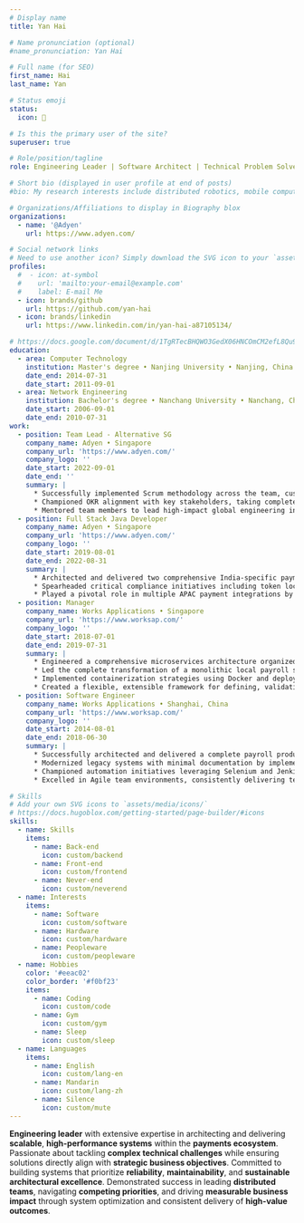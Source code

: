 ```yaml
---
# Display name
title: Yan Hai

# Name pronunciation (optional)
#name_pronunciation: Yan Hai

# Full name (for SEO)
first_name: Hai
last_name: Yan

# Status emoji
status:
  icon: 🐢

# Is this the primary user of the site?
superuser: true

# Role/position/tagline
role: Engineering Leader | Software Architect | Technical Problem Solver | Domain-Driven Designer

# Short bio (displayed in user profile at end of posts)
#bio: My research interests include distributed robotics, mobile computing and programmable matter.

# Organizations/Affiliations to display in Biography blox
organizations:
  - name: '@Adyen'
    url: https://www.adyen.com/

# Social network links
# Need to use another icon? Simply download the SVG icon to your `assets/media/icons/` folder.
profiles:
  #  - icon: at-symbol
  #    url: 'mailto:your-email@example.com'
  #    label: E-mail Me
  - icon: brands/github
    url: https://github.com/yan-hai
  - icon: brands/linkedin
    url: https://www.linkedin.com/in/yan-hai-a87105134/

# https://docs.google.com/document/d/1TgRTecBHQWO3GedX06HNCOmCM2efL8Qu9hrETN5v-tg/edit?tab=t.0
education:
  - area: Computer Technology
    institution: Master's degree • Nanjing University • Nanjing, China
    date_end: 2014-07-31
    date_start: 2011-09-01
  - area: Network Engineering
    institution: Bachelor's degree • Nanchang University • Nanchang, China
    date_start: 2006-09-01
    date_end: 2010-07-31
work:
  - position: Team Lead - Alternative SG
    company_name: Adyen • Singapore
    company_url: 'https://www.adyen.com/'
    company_logo: ''
    date_start: 2022-09-01
    date_end: ''
    summary: |
      * Successfully implemented Scrum methodology across the team, customizing agile practices to match our evolving maturity and dramatically improving delivery velocity — resulting in recognition as the top-performing team in our function group.
      * Championed OKR alignment with key stakeholders, taking complete ownership of critical outcomes and driving execution with precision — earning cross-functional recognition for delivering measurable business impact.
      * Mentored team members to lead high-impact global engineering initiatives, including microservices decomposition and comprehensive monitoring for alternative and bank-based payment systems — showcasing both technical depth and business acumen.
  - position: Full Stack Java Developer
    company_name: Adyen • Singapore
    company_url: 'https://www.adyen.com/'
    company_logo: ''
    date_start: 2019-08-01
    date_end: 2022-08-31
    summary: |
      * Architected and delivered two comprehensive India-specific payment integrations from scratch, enabling seamless processing of Alternative, Bank, and Card payments across the region.
      * Spearheaded critical compliance initiatives including token localization and data purging, successfully orchestrating the complete migration of tokens from global to India-specific infrastructure.
      * Played a pivotal role in multiple APAC payment integrations by designing robust, scalable solutions that supported the complete payment ecosystem — from merchant onboarding through settlement processing.
  - position: Manager
    company_name: Works Applications • Singapore
    company_url: 'https://www.worksap.com/'
    company_logo: ''
    date_start: 2018-07-01
    date_end: 2019-07-31
    summary: |
      * Engineered a comprehensive microservices architecture organized around business domains, utilizing Spring Cloud and Kafka to establish reliable, real-time communication channels and significantly enhance system resilience.
      * Led the complete transformation of a monolithic local payroll solution into a modern, distributed microservices ecosystem, dramatically improving scalability and maintainability.
      * Implemented containerization strategies using Docker and deployed Kubernetes for efficient orchestration, comprehensive monitoring, and streamlined lifecycle management.
      * Created a flexible, extensible framework for defining, validating, and managing jurisdiction-specific data while ensuring seamless compatibility with existing legal forms and government submission portals.
  - position: Software Engineer
    company_name: Works Applications • Shanghai, China
    company_url: 'https://www.worksap.com/'
    company_logo: ''
    date_start: 2014-08-01
    date_end: 2018-06-30
    summary: |
      * Successfully architected and delivered a complete payroll product for the Thailand market from the ground up, meticulously designed to meet local compliance requirements and operational demands.
      * Modernized legacy systems with minimal documentation by implementing extensible architecture patterns and custom DSL enhancements, dramatically improving system flexibility and enabling successful international expansion.
      * Championed automation initiatives leveraging Selenium and Jenkins, while establishing robust code quality practices through comprehensive peer reviews and automated code smell detection.
      * Excelled in Agile team environments, consistently delivering technical solutions that directly aligned with business objectives while maintaining end-to-end ownership from initial design through production deployment.

# Skills
# Add your own SVG icons to `assets/media/icons/`
# https://docs.hugoblox.com/getting-started/page-builder/#icons
skills:
  - name: Skills
    items:
      - name: Back-end
        icon: custom/backend
      - name: Front-end
        icon: custom/frontend
      - name: Never-end
        icon: custom/neverend
  - name: Interests
    items:
      - name: Software
        icon: custom/software
      - name: Hardware
        icon: custom/hardware
      - name: Peopleware
        icon: custom/peopleware
  - name: Hobbies
    color: '#eeac02'
    color_border: '#f0bf23'
    items:
      - name: Coding
        icon: custom/code
      - name: Gym
        icon: custom/gym
      - name: Sleep
        icon: custom/sleep
  - name: Languages
    items:
      - name: English
        icon: custom/lang-en
      - name: Mandarin
        icon: custom/lang-zh
      - name: Silence
        icon: custom/mute
---
```


**Engineering leader** with extensive expertise in architecting and delivering **scalable**, **high-performance systems** within the **payments ecosystem**. 
Passionate about tackling **complex technical challenges** while ensuring solutions directly align with **strategic business objectives**. 
Committed to building systems that prioritize **reliability**, **maintainability**, and **sustainable architectural excellence**. 
Demonstrated success in leading **distributed teams**, navigating **competing priorities**, and driving **measurable business impact** through system optimization and consistent delivery of **high-value outcomes**.